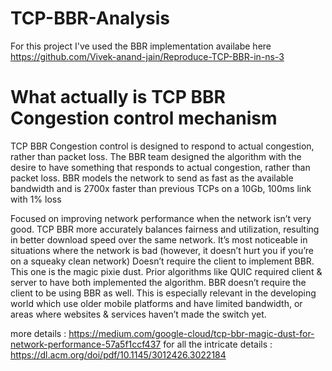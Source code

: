 # TCP-BBR-Analysis
For this project I've used the BBR implementation availabe here https://github.com/Vivek-anand-jain/Reproduce-TCP-BBR-in-ns-3
# What actually is TCP BBR Congestion control mechanism
TCP BBR Congestion control is designed to respond to actual congestion, rather than packet loss. The BBR team designed the algorithm with the desire to have something that responds to actual congestion, rather than packet loss. BBR models the network to send as fast as the available bandwidth and is 2700x faster than previous TCPs on a 10Gb, 100ms link with 1% loss

Focused on improving network performance when the network isn’t very good. TCP BBR more accurately balances fairness and utilization, resulting in better download speed over the same network. It’s most noticeable in situations where the network is bad (however, it doesn’t hurt you if you’re on a squeaky clean network)
Doesn’t require the client to implement BBR. This one is the magic pixie dust. Prior algorithms like QUIC required client & server to have both implemented the algorithm. BBR doesn’t require the client to be using BBR as well. This is especially relevant in the developing world which use older mobile platforms and have limited bandwidth, or areas where websites & services haven’t made the switch yet.

more details : https://medium.com/google-cloud/tcp-bbr-magic-dust-for-network-performance-57a5f1ccf437
for all the intricate details : https://dl.acm.org/doi/pdf/10.1145/3012426.3022184
